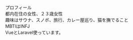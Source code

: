 
<div>プロフィール</div>
<div>都内在住の女性、２３歳女性</div>
<div>趣味はサウナ、スノボ、旅行、カレー屋巡り、猫を撫でること</div>
<div>MBTIはINFJ</div>
<div>VueとLaravel使っています。</div>
<!--
**nami-kotomi-ono/nami-kotomi-ono** is a ✨ _special_ ✨ repository because its `README.md` (this file) appears on your GitHub profile.

Here are some ideas to get you started:

- 🔭 I’m currently working on ...
- 🌱 I’m currently learning ...
- 👯 I’m looking to collaborate on ...
- 🤔 I’m looking for help with ...
- 💬 Ask me about ...
- 📫 How to reach me: ...
- 😄 Pronouns: ...
- ⚡ Fun fact: ...
-->
